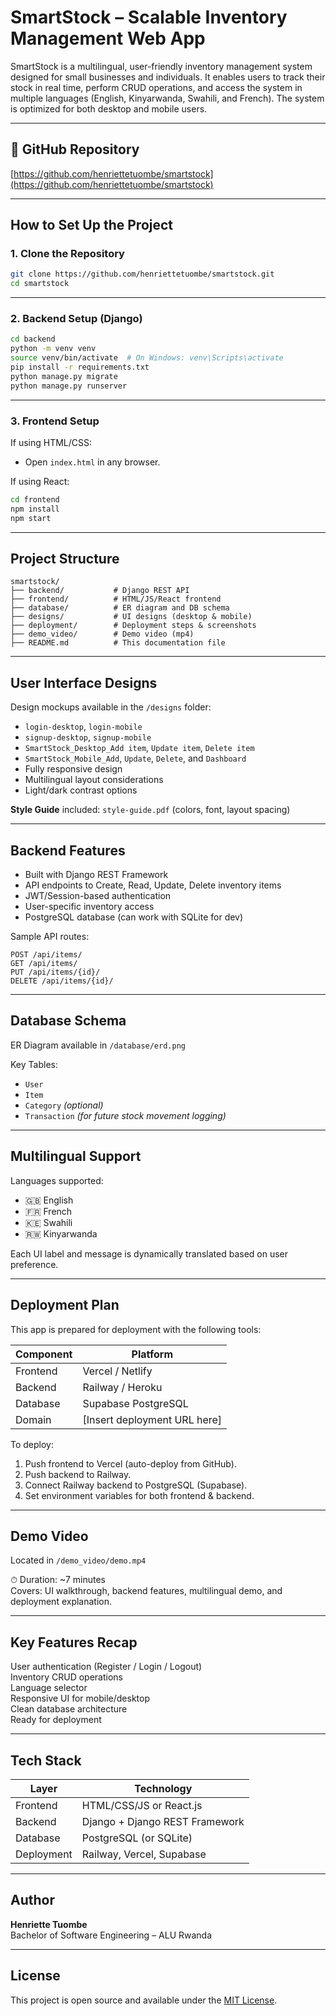 #  SmartStock – Scalable Inventory Management Web App

SmartStock is a multilingual, user-friendly inventory management system designed for small businesses and individuals. It enables users to track their stock in real time, perform CRUD operations, and access the system in multiple languages (English, Kinyarwanda, Swahili, and French). The system is optimized for both desktop and mobile users.

---

## 🔗 GitHub Repository

[https://github.com/henriettetuombe/smartstock](https://github.com/henriettetuombe/smartstock)

---

##  How to Set Up the Project

### 1. Clone the Repository

```bash
git clone https://github.com/henriettetuombe/smartstock.git
cd smartstock
```

---

### 2. Backend Setup (Django)

```bash
cd backend
python -m venv venv
source venv/bin/activate  # On Windows: venv\Scripts\activate
pip install -r requirements.txt
python manage.py migrate
python manage.py runserver
```

---

### 3. Frontend Setup

If using HTML/CSS:

- Open `index.html` in any browser.

If using React:

```bash
cd frontend
npm install
npm start
```

---

##  Project Structure

```
smartstock/
├── backend/           # Django REST API
├── frontend/          # HTML/JS/React frontend
├── database/          # ER diagram and DB schema
├── designs/           # UI designs (desktop & mobile)
├── deployment/        # Deployment steps & screenshots
├── demo_video/        # Demo video (mp4)
├── README.md          # This documentation file
```

---

##  User Interface Designs

Design mockups available in the `/designs` folder:

- `login-desktop`, `login-mobile`
- `signup-desktop`, `signup-mobile`
- `SmartStock_Desktop_Add item`, `Update item`, `Delete item`
- `SmartStock_Mobile_Add`, `Update`, `Delete`, and `Dashboard`
-  Fully responsive design
-  Multilingual layout considerations
-  Light/dark contrast options

 **Style Guide** included: `style-guide.pdf` (colors, font, layout spacing)

---

##  Backend Features

- Built with Django REST Framework
- API endpoints to Create, Read, Update, Delete inventory items
- JWT/Session-based authentication
- User-specific inventory access
- PostgreSQL database (can work with SQLite for dev)

Sample API routes:
```http
POST /api/items/
GET /api/items/
PUT /api/items/{id}/
DELETE /api/items/{id}/
```

---

##  Database Schema

ER Diagram available in `/database/erd.png`

Key Tables:
- `User`
- `Item`
- `Category` *(optional)*
- `Transaction` *(for future stock movement logging)*

---

##  Multilingual Support

Languages supported:
- 🇬🇧 English
- 🇫🇷 French
- 🇰🇪 Swahili
- 🇷🇼 Kinyarwanda

Each UI label and message is dynamically translated based on user preference.

---

##  Deployment Plan

This app is prepared for deployment with the following tools:

| Component     | Platform     |
|---------------|--------------|
| Frontend      | Vercel / Netlify |
| Backend       | Railway / Heroku |
| Database      | Supabase PostgreSQL |
| Domain        | [Insert deployment URL here] |

To deploy:

1. Push frontend to Vercel (auto-deploy from GitHub).
2. Push backend to Railway.
3. Connect Railway backend to PostgreSQL (Supabase).
4. Set environment variables for both frontend & backend.

---

##  Demo Video

 Located in `/demo_video/demo.mp4`

⏱ Duration: ~7 minutes  
 Covers: UI walkthrough, backend features, multilingual demo, and deployment explanation.

---

##  Key Features Recap

 User authentication (Register / Login / Logout)  
 Inventory CRUD operations  
 Language selector  
 Responsive UI for mobile/desktop  
 Clean database architecture  
 Ready for deployment  

---

##  Tech Stack

| Layer       | Technology         |
|-------------|--------------------|
| Frontend    | HTML/CSS/JS or React.js |
| Backend     | Django + Django REST Framework |
| Database    | PostgreSQL (or SQLite) |
| Deployment  | Railway, Vercel, Supabase |

---

##  Author

**Henriette Tuombe**  
Bachelor of Software Engineering – ALU Rwanda 

---

##  License

This project is open source and available under the [MIT License](LICENSE).
